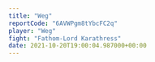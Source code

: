 ```yaml
---
title: "Weg"
reportCode: "6AVWPgm8tYbcFC2q"
player: "Weg"
fight: "Fathom-Lord Karathress"
date: 2021-10-20T19:00:04.987000+00:00
---
```


